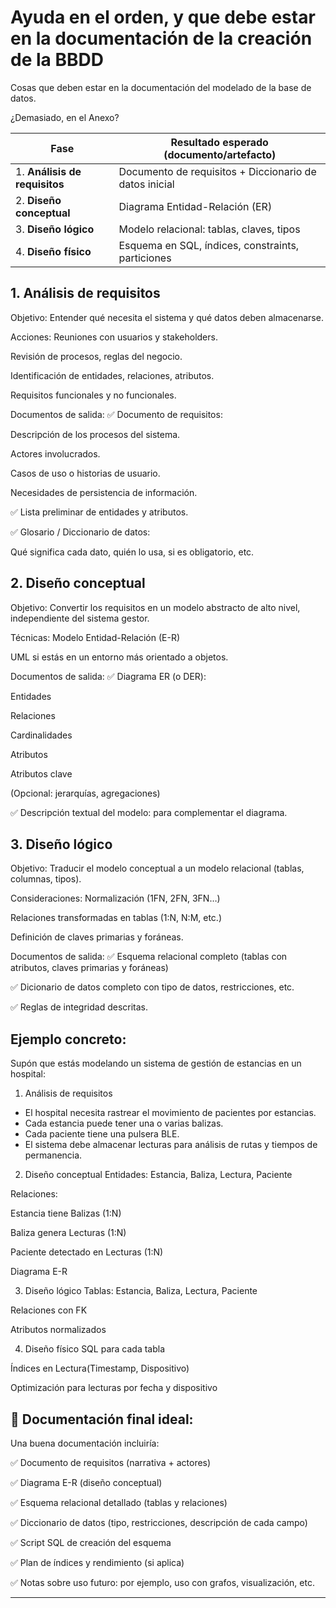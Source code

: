 # Ayuda en el orden, y que debe estar en la documentación de la creación de la BBDD

Cosas que deben estar en la documentación del modelado de la base de datos.

¿Demasiado, en el Anexo?

| Fase                          | Resultado esperado (documento/artefacto)               |
| ----------------------------- | ------------------------------------------------------ |
| 1. **Análisis de requisitos** | Documento de requisitos + Diccionario de datos inicial |
| 2. **Diseño conceptual**      | Diagrama Entidad-Relación (ER)                         |
| 3. **Diseño lógico**          | Modelo relacional: tablas, claves, tipos               |
| 4. **Diseño físico**          | Esquema en SQL, índices, constraints, particiones      |

## 1. Análisis de requisitos

Objetivo:
Entender qué necesita el sistema y qué datos deben almacenarse.

Acciones:
Reuniones con usuarios y stakeholders.

Revisión de procesos, reglas del negocio.

Identificación de entidades, relaciones, atributos.

Requisitos funcionales y no funcionales.

Documentos de salida:
✅ Documento de requisitos:

Descripción de los procesos del sistema.

Actores involucrados.

Casos de uso o historias de usuario.

Necesidades de persistencia de información.

✅ Lista preliminar de entidades y atributos.

✅ Glosario / Diccionario de datos:

Qué significa cada dato, quién lo usa, si es obligatorio, etc.

## 2. Diseño conceptual

Objetivo:
Convertir los requisitos en un modelo abstracto de alto nivel, independiente del sistema gestor.

Técnicas:
Modelo Entidad-Relación (E-R)

UML si estás en un entorno más orientado a objetos.

Documentos de salida:
✅ Diagrama ER (o DER):

Entidades

Relaciones

Cardinalidades

Atributos

Atributos clave

(Opcional: jerarquías, agregaciones)

✅ Descripción textual del modelo: para complementar el diagrama.

## 3. Diseño lógico
Objetivo:
Traducir el modelo conceptual a un modelo relacional (tablas, columnas, tipos).

Consideraciones:
Normalización (1FN, 2FN, 3FN…)

Relaciones transformadas en tablas (1:N, N:M, etc.)

Definición de claves primarias y foráneas.

Documentos de salida:
✅ Esquema relacional completo (tablas con atributos, claves primarias y foráneas)

✅ Dicionario de datos completo con tipo de datos, restricciones, etc.

✅ Reglas de integridad descritas.

## Ejemplo concreto:
Supón que estás modelando un sistema de gestión de estancias en un hospital:

1. Análisis de requisitos
- El hospital necesita rastrear el movimiento de pacientes por estancias.
- Cada estancia puede tener una o varias balizas.
- Cada paciente tiene una pulsera BLE.
- El sistema debe almacenar lecturas para análisis de rutas y tiempos de permanencia.
2. Diseño conceptual
Entidades: Estancia, Baliza, Lectura, Paciente

Relaciones:

Estancia tiene Balizas (1:N)

Baliza genera Lecturas (1:N)

Paciente detectado en Lecturas (1:N)

Diagrama E-R

3. Diseño lógico
Tablas: Estancia, Baliza, Lectura, Paciente

Relaciones con FK

Atributos normalizados

4. Diseño físico
SQL para cada tabla

Índices en Lectura(Timestamp, Dispositivo)

Optimización para lecturas por fecha y dispositivo

## 🧩 Documentación final ideal:
Una buena documentación incluiría:

✅ Documento de requisitos (narrativa + actores)

✅ Diagrama E-R (diseño conceptual)

✅ Esquema relacional detallado (tablas y relaciones)

✅ Diccionario de datos (tipo, restricciones, descripción de cada campo)

✅ Script SQL de creación del esquema

✅ Plan de índices y rendimiento (si aplica)

✅ Notas sobre uso futuro: por ejemplo, uso con grafos, visualización, etc.

---

